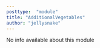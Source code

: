 ```yaml
---
posttype:  "module"  
title: "AdditionalVegetables"
author: "jellysnake"
---
```

No info available about this module

